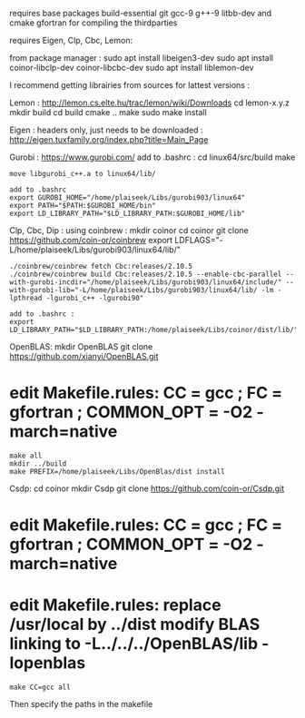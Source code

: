 requires base packages build-essential git gcc-9 g++-9 litbb-dev
and cmake gfortran for compiling the thirdparties

requires Eigen, Clp, Cbc, Lemon:

from package manager :
    sudo apt install libeigen3-dev
    sudo apt install coinor-libclp-dev coinor-libcbc-dev
    sudo apt install liblemon-dev
    
I recommend getting librairies from sources for lattest versions : 


Lemon : http://lemon.cs.elte.hu/trac/lemon/wiki/Downloads
    cd lemon-x.y.z
    mkdir build
    cd build
    cmake ..
    make
    sudo make install

Eigen : headers only, just needs to be downloaded : http://eigen.tuxfamily.org/index.php?title=Main_Page

Gurobi : https://www.gurobi.com/
    add to .bashrc :
    cd linux64/src/build
    make

    move libgurobi_c++.a to linux64/lib/

    add to .bashrc
    export GUROBI_HOME="/home/plaiseek/Libs/gurobi903/linux64"
    export PATH="$PATH:$GUROBI_HOME/bin"
    export LD_LIBRARY_PATH="$LD_LIBRARY_PATH:$GUROBI_HOME/lib"

Clp, Cbc, Dip : using coinbrew :
    mkdir coinor
    cd coinor
    git clone https://github.com/coin-or/coinbrew
    <!-- export OPT_CFLAGS="-pipe -flto -march=native"
    export OPT_CXXFLAGS="-pipe -flto -march=native"
    export LDFLAGS="-L/home/plaiseek/Libs/gurobi903/linux64/lib/ -pipe -flto" -->
    export LDFLAGS="-L/home/plaiseek/Libs/gurobi903/linux64/lib/"
     
    ./coinbrew/coinbrew fetch Cbc:releases/2.10.5
    ./coinbrew/coinbrew build Cbc:releases/2.10.5 --enable-cbc-parallel --with-gurobi-incdir="/home/plaiseek/Libs/gurobi903/linux64/include/" --with-gurobi-lib="-L/home/plaiseek/Libs/gurobi903/linux64/lib/ -lm -lpthread -lgurobi_c++ -lgurobi90"

    add to .bashrc :
    export LD_LIBRARY_PATH="$LD_LIBRARY_PATH:/home/plaiseek/Libs/coinor/dist/lib/"

      
OpenBLAS:
    mkdir OpenBLAS
    git clone https://github.com/xianyi/OpenBLAS.git
# edit Makefile.rules: CC = gcc ; FC = gfortran ; COMMON_OPT = -O2 -march=native
    make all
    mkdir ../build
    make PREFIX=/home/plaiseek/Libs/OpenBlas/dist install

Csdp:
    cd coinor
    mkdir Csdp
    git clone https://github.com/coin-or/Csdp.git
# edit Makefile.rules: CC = gcc ; FC = gfortran ; COMMON_OPT = -O2 -march=native
# edit Makefile.rules: replace /usr/local by ../dist modify BLAS linking to -L../../../OpenBLAS/lib -lopenblas
    make CC=gcc all


Then specify the paths in the makefile